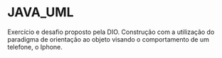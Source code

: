 # JAVA_UML
Exercício e desafio proposto pela DIO. Construção com a utilização do paradigma de orientação ao objeto visando o comportamento de um telefone, o Iphone.
